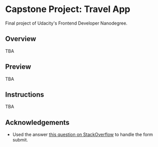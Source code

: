 # Capstone Project: Travel App

Final project of Udacity's Frontend Developer Nanodegree. 

## Overview

TBA

## Preview

TBA

## Instructions

TBA

## Acknowledgements
- Used the answer [this question on StackOverflow](https://stackoverflow.com/questions/37487826/send-form-data-to-javascript-on-submit) to handle the form submit.
